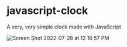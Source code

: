 # javascript-clock
A very, very simple clock made with JavaScript


![Screen Shot 2022-07-28 at 12 16 57 PM](https://user-images.githubusercontent.com/91632194/181587652-e6fbcc7e-ddb7-4a82-8330-342644684084.png)
